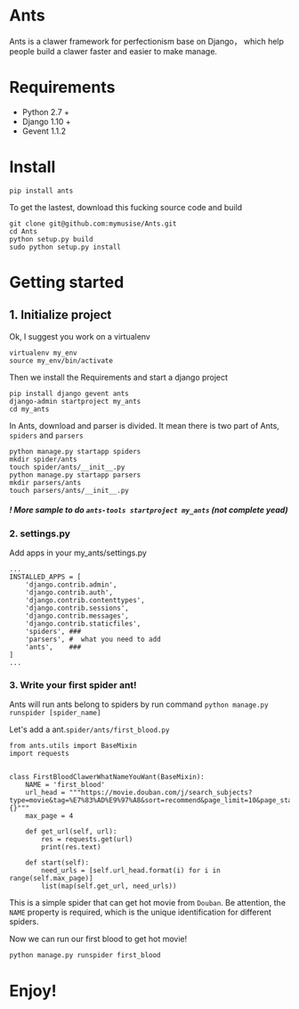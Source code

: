 Ants
===

Ants is a clawer framework for perfectionism base on Django， which help people build a clawer faster and easier to make manage.


Requirements
===

- Python 2.7 +
- Django 1.10 +
- Gevent 1.1.2


Install 
===

	pip install ants
    
To get the lastest, download this fucking source code and build

	git clone git@github.com:mymusise/Ants.git
    cd Ants
    python setup.py build
    sudo python setup.py install
    


Getting started
====

## 1. Initialize project

Ok, I suggest you work on a virtualenv

	virtualenv my_env
    source my_env/bin/activate

Then we install the Requirements and start a django project

	pip install django gevent ants
    django-admin startproject my_ants
    cd my_ants
    

In Ants, download and parser is divided. It mean there is two part of Ants, ``spiders`` and ``parsers``

	python manage.py startapp spiders
    mkdir spider/ants
    touch spider/ants/__init__.py
    python manage.py startapp parsers
    mkdir parsers/ants
    touch parsers/ants/__init__.py

##### ! More sample to do ``ants-tools startproject my_ants`` (not complete yead)


### 2. settings.py

Add apps in your my_ants/settings.py

	...
    INSTALLED_APPS = [
        'django.contrib.admin',
        'django.contrib.auth',
        'django.contrib.contenttypes',
        'django.contrib.sessions',
        'django.contrib.messages',
        'django.contrib.staticfiles',
        'spiders', ###
        'parsers', #  what you need to add
        'ants',    ###
    ]
    ...
    

### 3. Write your first spider ant!

Ants will run ants belong to spiders by run command `python manage.py runspider [spider_name]`

Let's add a ant.``spider/ants/first_blood.py``

    from ants.utils import BaseMixin
    import requests


    class FirstBloodClawerWhatNameYouWant(BaseMixin):
        NAME = 'first_blood'
        url_head = """https://movie.douban.com/j/search_subjects?type=movie&tag=%E7%83%AD%E9%97%A8&sort=recommend&page_limit=10&page_start={}"""
        max_page = 4

        def get_url(self, url):
            res = requests.get(url)
            print(res.text)

        def start(self):
            need_urls = [self.url_head.format(i) for i in range(self.max_page)]
            list(map(self.get_url, need_urls))


This is a simple spider that can get hot movie from `Douban`.
Be attention, the `NAME` property is required, which is the unique identification
for different spiders.

Now we can run our first blood to get hot movie!

	python manage.py runspider first_blood


# Enjoy!